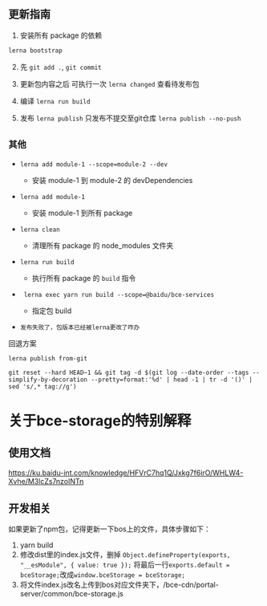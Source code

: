 ## 更新指南

1. 安装所有 package 的依赖

```ts
lerna bootstrap
```
2. 先  `git add .`,  `git commit`

3. 更新包内容之后 可执行一次 `lerna changed` 查看待发布包

4. 编译 `lerna run build`  

5. 发布 `lerna publish` 只发布不提交至git仓库 `lerna publish --no-push`


## `其他`

+ `lerna add module-1 --scope=module-2 --dev`

    - 安装 module-1 到 module-2 的 devDependencies

+ `lerna add module-1`

    - 安装 module-1 到所有 package

+ `lerna clean`  

    - 清理所有 package 的 node_modules 文件夹

* `lerna run build`

    - 执行所有 package 的 `build` 指令

* ` lerna exec yarn run build --scope=@baidu/bce-services`

    - 指定包 build

* `发布失败了，包版本已经被lerna更改了咋办`

回退方案
```
lerna publish from-git

git reset --hard HEAD~1 && git tag -d $(git log --date-order --tags --simplify-by-decoration --pretty=format:'%d' | head -1 | tr -d '()' | sed 's/,* tag://g')

```

# 关于bce-storage的特别解释
## 使用文档
https://ku.baidu-int.com/knowledge/HFVrC7hq1Q/Jxkg7f6irO/WHLW4-Xvhe/M3lcZs7nzoINTn

## 开发相关
如果更新了npm包，记得更新一下bos上的文件，具体步骤如下：
1. yarn build
2. 修改dist里的index.js文件，删掉 ```Object.defineProperty(exports, "__esModule", { value: true });```
    将最后一行```exports.default = bceStorage;```改成```window.bceStorage = bceStorage;```
3. 将文件index.js改名上传到bos对应文件夹下，/bce-cdn/portal-server/common/bce-storage.js
